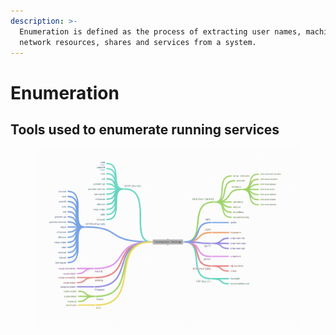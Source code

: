 ```yaml
---
description: >-
  Enumeration is defined as the process of extracting user names, machine names,
  network resources, shares and services from a system.
---
```


# Enumeration

## Tools used to enumerate running services

<figure><img src=".gitbook/assets/image (1).png" alt=""><figcaption></figcaption></figure>
